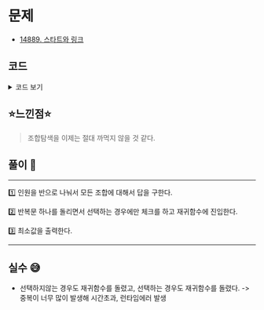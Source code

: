 # 문제

- [14889. 스타트와 링크](https://www.acmicpc.net/problem/14889)

## 코드

<details><summary> 코드 보기 </summary>

```java
import java.io.BufferedReader;
import java.io.IOException;
import java.io.InputStreamReader;
import java.util.StringTokenizer;

public class Q14889 {
    static int n, board[][];
    static boolean team[];

    public static void main(String[] args) throws IOException {
        init();
        System.out.println(solution(0, 0));
    }

    private static int solution(int s, int memCount) {
        // 종료조건. 멤버가 반씩 나눠진 경우
        if (memCount == (n / 2)) {
            int sumStart = 0, sumLink = 0;
            for (int i = 0; i < n - 1; i++) {
                for (int j = i + 1; j < n; j++) {
                    if (team[i] && team[j]) {
                        sumStart += board[i][j];
                        sumStart += board[j][i];
                    }
                    else if (!team[i] && !team[j]) {
                        sumLink += board[i][j];
                        sumLink += board[j][i];
                    }
                }
            }
            return Math.abs(sumStart - sumLink);
        }
        int ret = Integer.MAX_VALUE;

        for (int i = s; i < n; i++) {
            team[i] = true;
            ret = Math.min(ret, solution(i + 1, memCount + 1));
            team[i] = false;
        }
        /* 이러면 재귀가 너무 깊어져서 안됨.. 선택 안하는 경우는 재귀 x
        team[s] = true;
        ret = Math.min(ret, solution(s + 1, team,memCount + 1));
        team[s] = false;
        ret = Math.min(ret, solution(s + 1, team, memCount));
        */
        return ret;
    }
    private static void init() throws IOException {
        BufferedReader br = new BufferedReader(new InputStreamReader(System.in));
        StringTokenizer st;
        n = Integer.parseInt(br.readLine());
        team = new boolean[n];
        board = new int[n][n];
        for (int i = 0; i < n; i++) {
            st = new StringTokenizer(br.readLine(), " ");
            for (int j = 0; j < n; j++) {
                board[i][j] = Integer.parseInt(st.nextToken());
            }
            team[i] = false;
        }
    }
}
```

</details>

## ⭐️느낀점⭐️

> 조합탐색을 이제는 절대 까먹지 않을 것 같다.

## 풀이 📣

<hr/>
1️⃣ 인원을 반으로 나눠서 모든 조합에 대해서 답을 구한다. <br/>

2️⃣ 반복문 하나를 돌리면서 선택하는 경우에만 체크를 하고 재귀함수에 진입한다.

3️⃣ 최소값을 출력한다. <br/>

<hr/>

## 실수 😅

- 선택하지않는 경우도 재귀함수를 돌렸고, 선택하는 경우도 재귀함수를 돌렸다. -> 중복이 너무 많이 발생해 시간초과, 런타임에러 발생
